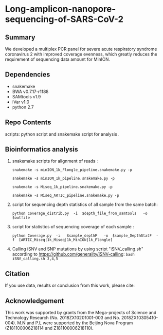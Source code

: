 # Long-amplicon-nanopore-sequencing-of-SARS-CoV-2


## Summary

We developed a multiplex PCR panel for severe acute respiratory syndrome coronavirus 2 with improved coverage evenness, which greatly reduces the requirement of sequencing data amount for MinION.

## Dependencies

- snakemake
- BWA  v0.7.17-r1188
- SAMtools v1.9
- iVar v1.0
- python 2.7

## Repo Contents

scripts: python script and snakemake script for analysis .

## **Bioinformatics analysis**

1. snakemake scripts for alignment of reads  :

    `snakemake -s minION_1k_Flongle_pipeline.snakemake.py -p`

    `snakemake -s minION_1k_pipeline.snakemake.py -p`

    `snakemake -s Miseq_1k_pipeline.snakemake.py -p`

    `snakemake -s Miseq_ARTIC_pipeline.snakemake.py -p`

2. script for sequencing depth statistics   of  all sample from the same batch:

   `python Coverage_distrib.py  -i  $depth_file_from_samtools   -o  $outfile`

3. script for statistics of sequencing coverage of each sample :

   `python Coverage.py  -i   $sample_depthF   -o  $sample_DepthStatF  -f  [ARTIC_Miseq|1k_Miseq|1k_MinION|1k_Flongle]`

4. Calling iSNV and SNP mutations by using script "iSNV_calling.sh" according to https://github.com/generality/iSNV-calling: `bash iSNV_calling.sh 3,4,5`

## Citation

If you use data, results or conclusion from this work, please cite:



## Acknowledgement

This work was supported by grants from the Mega-projects of Science and Technology Research (No. 2018ZX10201001-003 and No. 2018ZX10305410-004). M.N and P.L were supported by the Beijing Nova Program (Z181100006218114 and Z181100006218110).
